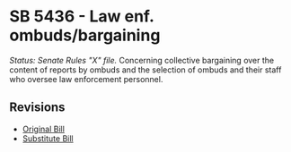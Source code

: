 # SB 5436 - Law enf. ombuds/bargaining
*Status: Senate Rules "X" file.*
Concerning collective bargaining over the content of reports by ombuds and the selection of ombuds and their staff who oversee law enforcement personnel.

## Revisions
* [Original Bill](1/)
* [Substitute Bill](S/)